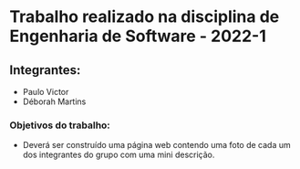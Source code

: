 # Trabalho realizado na disciplina de Engenharia de Software - 2022-1


## Integrantes:

<ul>
  <li>Paulo Victor</li>
  <li>Déborah Martins</li>
</ul>

### Objetivos do trabalho:

<ul>
  <li>Deverá ser construído uma página web contendo uma foto de cada um dos integrantes do grupo
com uma mini descrição.</li>
</ul>
